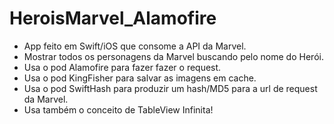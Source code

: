 # HeroisMarvel_Alamofire

- App feito em Swift/iOS que consome a API da Marvel.
- Mostrar todos os personagens da Marvel buscando pelo nome do Herói.
- Usa o pod Alamofire para fazer fazer o request.
- Usa o pod KingFisher para salvar as imagens em cache.
- Usa o pod SwiftHash para produzir um hash/MD5 para a url de request da Marvel.
- Usa também o conceito de TableView Infinita!

